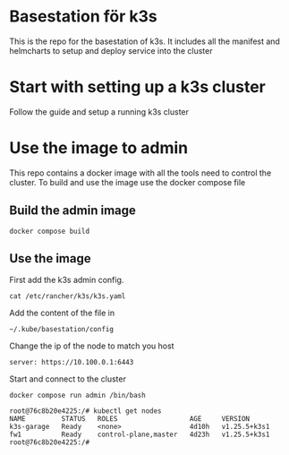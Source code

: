 # Basestation för k3s 

This is the repo for the basestation of k3s. It includes all the manifest and helmcharts to setup and deploy service into the cluster


# Start with setting up a k3s cluster

Follow the guide and setup a running k3s cluster

# Use the image to admin
This repo contains a docker image with all the tools need to control the cluster.
To build and use the image use the docker compose file


## Build the admin image


```
docker compose build
```

## Use the image
First add the k3s admin config.

```
cat /etc/rancher/k3s/k3s.yaml
```

Add the content of the file in 

```
~/.kube/basestation/config
```

Change the ip of the node to match you host


```
server: https://10.100.0.1:6443
```

Start and connect to the cluster

```
docker compose run admin /bin/bash

```


```
root@76c8b20e4225:/# kubectl get nodes
NAME         STATUS   ROLES                  AGE     VERSION
k3s-garage   Ready    <none>                 4d10h   v1.25.5+k3s1
fw1          Ready    control-plane,master   4d23h   v1.25.5+k3s1
root@76c8b20e4225:/# 
```


